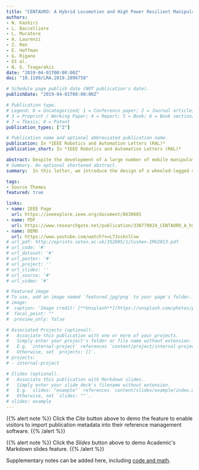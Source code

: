 ```yaml
---
title: "CENTAURO: A Hybrid Locomotion and High Power Resilient Manipulation Platform"
authors:
- N. Kashiri
- L. Baccelliere
- L. Muratore
- A. Laurenzi
- Z. Ren
- E. Hoffman
- G. Rigano
- Et al.
- N. G. Tsagarakis
date: "2019-04-01T00:00:00Z"
doi: "10.1109/LRA.2019.2896758"

# Schedule page publish date (NOT publication's date).
publishDate: "2019-04-01T00:00:00Z"

# Publication type.
# Legend: 0 = Uncategorized; 1 = Conference paper; 2 = Journal article;
# 3 = Preprint / Working Paper; 4 = Report; 5 = Book; 6 = Book section;
# 7 = Thesis; 8 = Patent
publication_types: ["2"]

# Publication name and optional abbreviated publication name.
publication: In *IEEE Robotics and Automation Letters (RAL)*
publication_short: In *IEEE Robotics and Automation Letters (RAL)*

abstract: Despite the development of a large number of mobile manipulation robots, very few platforms can demonstrate the required strength and mechanical sturdiness to accommodate the needs of real-world applications with high payload and moderate/harsh physical interaction demands, e.g., in disaster-response scenarios or heavy logistics/collaborative tasks. In this letter, we introduce the design of a wheeled-legged mobile manipulation platform capable of executing demanding manipulation tasks, and demonstrating significant physical resilience while possessing a body size (height/width) and weight compatible to that of a human. The achieved performance is the result of combining a number of design and implementation principles related to the actuation system, the integration of body structure and actuation, and the wheeled-legged mobility concept. These design principles are discussed, and the solutions adopted for various robot components are detailed. Finally, the robot performance is demonstrated in a set of experiments validating its power and strength capability when manipulating heavy payload and executing tasks involving high impact physical interactions.
# Summary. An optional shortened abstract.
summary:  In this letter, we introduce the design of a wheeled-legged mobile manipulation platform capable of executing demanding manipulation tasks, and demonstrating significant physical resilience while possessing a body size (height/width) and weight compatible to that of a human.  

tags:
- Source Themes
featured: true

links:
- name: IEEE Page
  url: https://ieeexplore.ieee.org/document/8630605
- name: PDF
  url: https://www.researchgate.net/publication/330770024_CENTAURO_A_hybrid_locomotion_and_high_power_resilient_manipulation_platform 
- name: DEMO
  url: https://www.youtube.com/watch?v=L7JssknlCvw 
# url_pdf: http://eprints.soton.ac.uk/352095/1/Cushen-IMV2013.pdf
# url_code: '#'
# url_dataset: '#'
# url_poster: '#'
# url_project: ''
# url_slides: ''
# url_source: '#'
# url_video: '#'

# Featured image
# To use, add an image named `featured.jpg/png` to your page's folder. 
# image:
#  caption: 'Image credit: [**Unsplash**](https://unsplash.com/photos/pLCdAaMFLTE)'
#  focal_point: ""
#  preview_only: false

# Associated Projects (optional).
#   Associate this publication with one or more of your projects.
#   Simply enter your project's folder or file name without extension.
#   E.g. `internal-project` references `content/project/internal-project/index.md`.
#   Otherwise, set `projects: []`.
# projects:
# - internal-project

# Slides (optional).
#   Associate this publication with Markdown slides.
#   Simply enter your slide deck's filename without extension.
#   E.g. `slides: "example"` references `content/slides/example/index.md`.
#   Otherwise, set `slides: ""`.
# slides: example
---
```


{{% alert note %}}
Click the *Cite* button above to demo the feature to enable visitors to import publication metadata into their reference management software.
{{% /alert %}}

{{% alert note %}}
Click the *Slides* button above to demo Academic's Markdown slides feature.
{{% /alert %}}

Supplementary notes can be added here, including [code and math](https://sourcethemes.com/academic/docs/writing-markdown-latex/).

